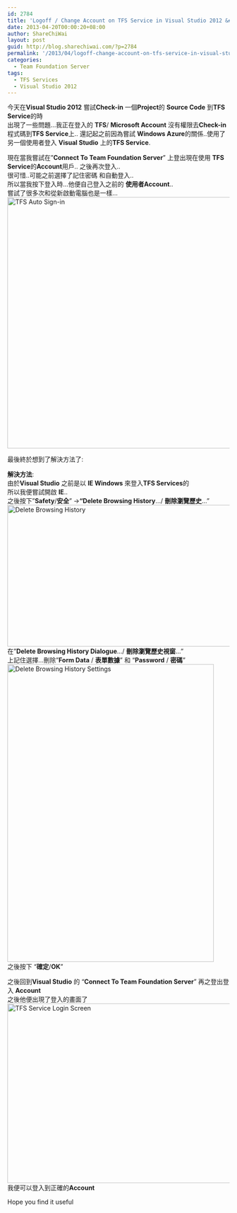 ```yaml
---
id: 2784
title: 'Logoff / Change Account on TFS Service in Visual Studio 2012 &#8211; 在Visual Studio 2012 上使用火同的TFS 用戶戶口登入TFS Service'
date: 2013-04-20T00:00:20+08:00
author: ShareChiWai
layout: post
guid: http://blog.sharechiwai.com/?p=2784
permalink: '/2013/04/logoff-change-account-on-tfs-service-in-visual-studio-2012-%e5%9c%a8visual-studio-2012-%e4%b8%8a%e4%bd%bf%e7%94%a8%e7%81%ab%e5%90%8c%e7%9a%84tfs-%e7%94%a8%e6%88%b6%e6%88%b6%e5%8f%a3%e7%99%bb/'
categories:
  - Team Foundation Server
tags:
  - TFS Services
  - Visual Studio 2012
---
```

今天在**Visual Studio 2012** 嘗試**Check-in** 一個**Project**的 **Source Code** 到**TFS Service**的時  
出現了一些問題&#8230;我正在登入的 **TFS**/ **Microsoft Account** 沒有權限去**Check-in** 程式碼到**TFS Service**上.. 還記起之前因為嘗試 **Windows Azure**的關係..使用了另一個使用者登入 **Visual Studio** 上的**TFS Service**.

現在當我嘗試在&#8221;**Connect To Team Foundation Server**&#8221; 上登出現在使用 **TFS Service**的**Account**用戶.. 之後再次登入..  
很可惜..可能之前選擇了記住密碼 和自動登入..  
所以當我按下登入時&#8230;他便自己登入之前的 **使用者Account**..  
嘗試了很多次和從新啟動電腦也是一樣&#8230;  
[<img class="alignnone size-full wp-image-2788" alt="TFS Auto Sign-in" src="https://i2.wp.com/blog.sharechiwai.com/wp-content/uploads/2013/05/TFS-AutoSigin.png?resize=625%2C568" width="625" height="568" data-recalc-dims="1" />](https://i2.wp.com/blog.sharechiwai.com/wp-content/uploads/2013/05/TFS-AutoSigin.png)

最後終於想到了解決方法了:

**解決方法**:  
由於**Visual Studio** 之前是以 **IE Windows** 來登入**TFS Services**的  
所以我便嘗試開啟 **IE**..  
之後按下&#8221;**Safety**/**安全**&#8221; ->**&#8220;Delete Browsing History**&#8230;/ **刪除瀏覽歷史**&#8230;&#8221;  
[<img class="alignnone size-full wp-image-2787" alt="Delete Browsing History" src="https://i1.wp.com/blog.sharechiwai.com/wp-content/uploads/2013/05/DeleteBrowsingHistory.png?resize=625%2C320" width="625" height="320" data-recalc-dims="1" />](https://i1.wp.com/blog.sharechiwai.com/wp-content/uploads/2013/05/DeleteBrowsingHistory.png)  
在&#8221;**Delete Browsing History Dialogue**&#8230;/ **刪除瀏覽歷史視窗**&#8230;&#8221;  
上記住選擇&#8230;刪除&#8221;**Form Data** / **表單數據**&#8221; 和 &#8220;**Password** / **密碼**&#8221;  
[<img class="alignnone size-full wp-image-2786" alt="Delete Browsing History Settings" src="https://i0.wp.com/blog.sharechiwai.com/wp-content/uploads/2013/05/DeleteBrowsingHistorySettings.png?resize=468%2C673" width="468" height="673" data-recalc-dims="1" />](https://i0.wp.com/blog.sharechiwai.com/wp-content/uploads/2013/05/DeleteBrowsingHistorySettings.png)  
之後按下 &#8220;**確定**/**OK**&#8221;

之後回到**Visual Studio** 的 &#8220;**Connect To Team Foundation Server**&#8221; 再之登出登入 **Account**  
之後他便出現了登入的畫面了  
[<img class="alignnone size-full wp-image-2785" alt="TFS Service Login Screen" src="https://i1.wp.com/blog.sharechiwai.com/wp-content/uploads/2013/05/SuccessfullyLogoutfromTFS.png?resize=625%2C406" width="625" height="406" data-recalc-dims="1" />](https://i1.wp.com/blog.sharechiwai.com/wp-content/uploads/2013/05/SuccessfullyLogoutfromTFS.png)  
我便可以登入到正確的**Account**

Hope you find it useful